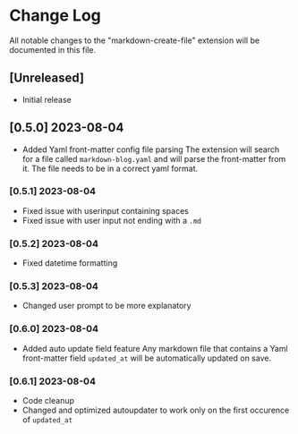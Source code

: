 # Change Log

All notable changes to the "markdown-create-file" extension will be documented in this file.

## [Unreleased]

- Initial release

## [0.5.0] 2023-08-04
- Added Yaml front-matter config file parsing
The extension will search for a file called `markdown-blog.yaml` and will parse the front-matter from it. The file needs to be in a correct yaml format.
  
### [0.5.1] 2023-08-04
- Fixed issue with userinput containing spaces
- Fixed issue with user input not ending with a `.md`

### [0.5.2] 2023-08-04
- Fixed datetime formatting

### [0.5.3] 2023-08-04
- Changed user prompt to be more explanatory

### [0.6.0] 2023-08-04
- Added auto update field feature
    Any markdown file that contains a Yaml front-matter field `updated_at` 
    will be automatically updated on save.

### [0.6.1] 2023-08-04
- Code cleanup
- Changed and optimized autoupdater to work only on the first occurence of `updated_at`

